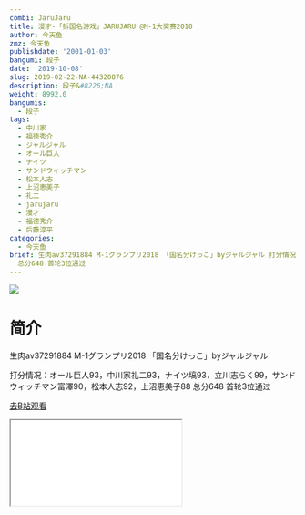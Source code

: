 ```yaml
---
combi: JaruJaru
title: 漫才-「拆国名游戏」JARUJARU @M-1大奖赛2018
author: 今天鱼
zmz: 今天鱼
publishdate: '2001-01-03'
bangumi: 段子
date: '2019-10-08'
slug: 2019-02-22-NA-44320876
description: 段子&#8226;NA
weight: 8992.0
bangumis:
  - 段子
tags:
  - 中川家
  - 福徳秀介
  - ジャルジャル
  - オール巨人
  - ナイツ
  - サンドウィッチマン
  - 松本人志
  - 上沼恵美子
  - 礼二
  - jarujaru
  - 漫才
  - 福德秀介
  - 后藤淳平
categories:
  - 今天鱼
brief: 生肉av37291884 M-1グランプリ2018 「国名分けっこ」byジャルジャル 打分情况：オール巨人93，中川家礼二93，ナイツ塙93，立川志らく99，サンドウィッチマン富澤90，松本人志92，上沼恵美子88
  总分648 首轮3位通过
---
```

![](https://i.imgur.com/7O4FD8D.jpg)
# 简介  
生肉av37291884
M-1グランプリ2018
「国名分けっこ」byジャルジャル

打分情况：オール巨人93，中川家礼二93，ナイツ塙93，立川志らく99，サンドウィッチマン富澤90，松本人志92，上沼恵美子88
总分648
首轮3位通过  

[去B站观看](https://www.bilibili.com/video/av44320876/)
<div class ="resp-container"><iframe class="testiframe" src="//player.bilibili.com/player.html?aid=44320876"", scrolling="no", allowfullscreen="true" > </iframe></div> 
